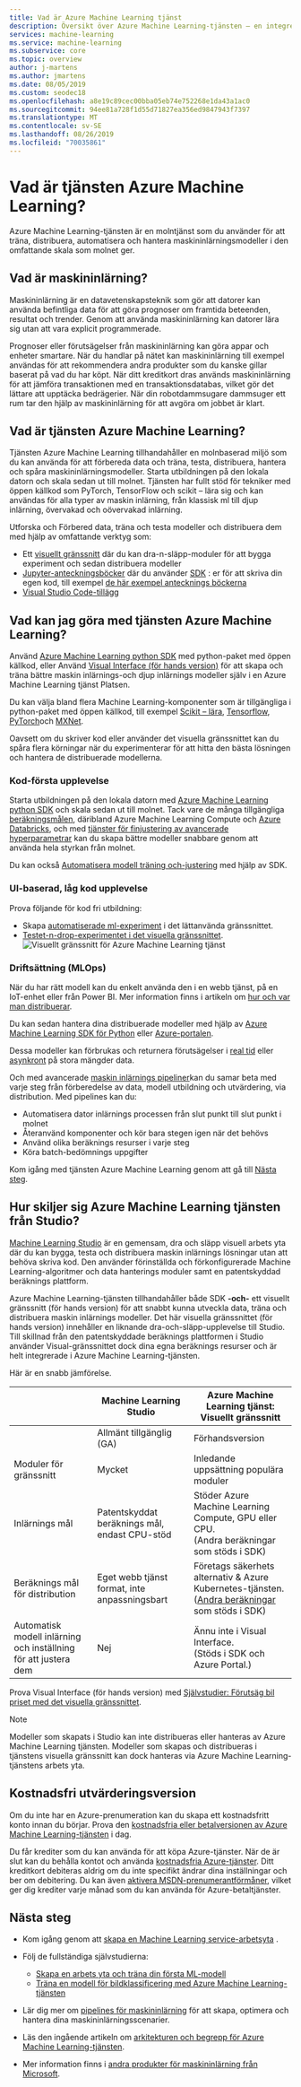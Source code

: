 ```yaml
---
title: Vad är Azure Machine Learning tjänst
description: Översikt över Azure Machine Learning-tjänsten – en integrerad lösning från slutpunkt till slutpunkt som gör att dataforskare kan utveckla, experimentera och distribuera avancerade analysprogram i molnskala.
services: machine-learning
ms.service: machine-learning
ms.subservice: core
ms.topic: overview
author: j-martens
ms.author: jmartens
ms.date: 08/05/2019
ms.custom: seodec18
ms.openlocfilehash: a8e19c89cec00bba05eb74e752268e1da43a1ac0
ms.sourcegitcommit: 94ee81a728f1d55d71827ea356ed9847943f7397
ms.translationtype: MT
ms.contentlocale: sv-SE
ms.lasthandoff: 08/26/2019
ms.locfileid: "70035861"
---
```

# <a name="what-is-azure-machine-learning-service"></a>Vad är tjänsten Azure Machine Learning?

Azure Machine Learning-tjänsten är en molntjänst som du använder för att träna, distribuera, automatisera och hantera maskininlärningsmodeller i den omfattande skala som molnet ger.

## <a name="what-is-machine-learning"></a>Vad är maskininlärning?

Maskininlärning är en datavetenskapsteknik som gör att datorer kan använda befintliga data för att göra prognoser om framtida beteenden, resultat och trender. Genom att använda maskininlärning kan datorer lära sig utan att vara explicit programmerade.

Prognoser eller förutsägelser från maskininlärning kan göra appar och enheter smartare. När du handlar på nätet kan maskininlärning till exempel användas för att rekommendera andra produkter som du kanske gillar baserat på vad du har köpt. När ditt kreditkort dras används maskininlärning för att jämföra transaktionen med en transaktionsdatabas, vilket gör det lättare att upptäcka bedrägerier. När din robotdammsugare dammsuger ett rum tar den hjälp av maskininlärning för att avgöra om jobbet är klart.

## <a name="what-is-azure-machine-learning-service"></a>Vad är tjänsten Azure Machine Learning?

Tjänsten Azure Machine Learning tillhandahåller en molnbaserad miljö som du kan använda för att förbereda data och träna, testa, distribuera, hantera och spåra maskininlärningsmodeller. Starta utbildningen på den lokala datorn och skala sedan ut till molnet. Tjänsten har fullt stöd för tekniker med öppen källkod som PyTorch, TensorFlow och scikit – lära sig och kan användas för alla typer av maskin inlärning, från klassisk ml till djup inlärning, övervakad och oövervakad inlärning.

Utforska och Förbered data, träna och testa modeller och distribuera dem med hjälp av omfattande verktyg som:
+ Ett [visuellt gränssnitt](ui-tutorial-automobile-price-train-score.md) där du kan dra-n-släpp-moduler för att bygga experiment och sedan distribuera modeller
+ [Jupyter-anteckningsböcker](https://jupyter.org) där du använder [SDK](https://docs.microsoft.com/azure/machine-learning/service/#reference) : er för att skriva din egen kod, till exempel [de här exempel antecknings böckerna](https://aka.ms/aml-notebooks)
+ [Visual Studio Code-tillägg](how-to-vscode-tools.md)

## <a name="what-can-i-do-with-azure-machine-learning-service"></a>Vad kan jag göra med tjänsten Azure Machine Learning?

Använd <a href="https://aka.ms/aml-sdk" target="_blank">Azure Machine Learning python SDK</a> med python-paket med öppen källkod, eller Använd [Visual Interface (för hands version)](ui-tutorial-automobile-price-train-score.md) för att skapa och träna bättre maskin inlärnings-och djup inlärnings modeller själv i en Azure Machine Learning tjänst Platsen.

Du kan välja bland flera Machine Learning-komponenter som är tillgängliga i python-paket med öppen källkod, till exempel <a href="https://scikit-learn.org/stable/" target="_blank">Scikit – lära</a>, <a href="https://www.tensorflow.org" target="_blank">Tensorflow</a>, <a href="https://pytorch.org" target="_blank">PyTorch</a>och <a href="https://mxnet.io" target="_blank">MXNet</a>.

Oavsett om du skriver kod eller använder det visuella gränssnittet kan du spåra flera körningar när du experimenterar för att hitta den bästa lösningen och hantera de distribuerade modellerna.

### <a name="code-first-experience"></a>Kod-första upplevelse

Starta utbildningen på den lokala datorn med <a href="https://aka.ms/aml-sdk" target="_blank">Azure Machine Learning python SDK</a> och skala sedan ut till molnet. Tack vare de många tillgängliga [beräkningsmålen](how-to-set-up-training-targets.md), däribland Azure Machine Learning Compute och [Azure Databricks](/azure/azure-databricks/what-is-azure-databricks), och med [tjänster för finjustering av avancerade hyperparametrar](how-to-tune-hyperparameters.md) kan du skapa bättre modeller snabbare genom att använda hela styrkan från molnet.

Du kan också [Automatisera modell träning och-justering](tutorial-auto-train-models.md) med hjälp av SDK.

### <a name="ui-based-low-code-experience"></a>UI-baserad, låg kod upplevelse

Prova följande för kod fri utbildning:

+ Skapa [automatiserade ml-experiment](tutorial-first-experiment-automated-ml.md) i det lättanvända gränssnittet.
+ [Testet-n-drop-experimentet i det visuella gränssnittet](ui-tutorial-automobile-price-train-score.md).
  ![Visuellt gränssnitt för Azure Machine Learning tjänst](media/overview-what-is-azure-ml/visual-interface.png)



### <a name="operationalization-mlops"></a>Driftsättning (MLOps)

När du har rätt modell kan du enkelt använda den i en webb tjänst, på en IoT-enhet eller från Power BI. Mer information finns i artikeln om [hur och var man distribuerar](how-to-deploy-and-where.md).

Du kan sedan hantera dina distribuerade modeller med hjälp av [Azure Machine Learning SDK för Python](https://aka.ms/aml-sdk) eller [Azure-portalen](https://portal.azure.com/).

Dessa modeller kan förbrukas och returnera förutsägelser i [real tid](how-to-consume-web-service.md) eller [asynkront](how-to-run-batch-predictions.md) på stora mängder data.

Och med avancerade [maskin inlärnings pipeliner](concept-ml-pipelines.md)kan du samar beta med varje steg från förberedelse av data, modell utbildning och utvärdering, via distribution. Med pipelines kan du:

* Automatisera dator inlärnings processen från slut punkt till slut punkt i molnet
* Återanvänd komponenter och kör bara stegen igen när det behövs
* Använd olika beräknings resurser i varje steg
* Köra batch-bedömnings uppgifter

Kom igång med tjänsten Azure Machine Learning genom att gå till [Nästa steg](#next-steps).

## <a name="how-does-azure-machine-learning-service-differ-from-studio"></a>Hur skiljer sig Azure Machine Learning tjänsten från Studio?

[Machine Learning Studio](../studio/what-is-ml-studio.md) är en gemensam, dra och släpp visuell arbets yta där du kan bygga, testa och distribuera maskin inlärnings lösningar utan att behöva skriva kod. Den använder förinställda och förkonfigurerade Machine Learning-algoritmer och data hanterings moduler samt en patentskyddad beräknings plattform.

Azure Machine Learning-tjänsten tillhandahåller både SDK **-och-** ett visuellt gränssnitt (för hands version) för att snabbt kunna utveckla data, träna och distribuera maskin inlärnings modeller. Det här visuella gränssnittet (för hands version) innehåller en liknande dra-och-släpp-upplevelse till Studio. Till skillnad från den patentskyddade beräknings plattformen i Studio använder Visual-gränssnittet dock dina egna beräknings resurser och är helt integrerade i Azure Machine Learning-tjänsten.

Här är en snabb jämförelse.

|| Machine Learning Studio | Azure Machine Learning tjänst:<br/>Visuellt gränssnitt|
|---| --- | --- |
|| Allmänt tillgänglig (GA) | Förhandsversion|
|Moduler för gränssnitt| Mycket | Inledande uppsättning populära moduler|
|Inlärnings mål| Patentskyddat beräknings mål, endast CPU-stöd| Stöder Azure Machine Learning Compute, GPU eller CPU.<br/>(Andra beräkningar som stöds i SDK)|
|Beräknings mål för distribution| Eget webb tjänst format, inte anpassningsbart | Företags säkerhets alternativ & Azure Kubernetes-tjänsten. <br/>([Andra beräkningar](how-to-deploy-and-where.md) som stöds i SDK) |
|Automatisk modell inlärning och inställning för att justera dem | Nej | Ännu inte i Visual Interface. <br/> (Stöds i SDK och Azure Portal.) |

Prova Visual Interface (för hands version) med [Självstudier: Förutsäg bil priset med det visuella gränssnittet](ui-tutorial-automobile-price-train-score.md).

> [!NOTE]
> Modeller som skapats i Studio kan inte distribueras eller hanteras av Azure Machine Learning tjänsten. Modeller som skapas och distribueras i tjänstens visuella gränssnitt kan dock hanteras via Azure Machine Learning-tjänstens arbets yta.

## <a name="free-trial"></a>Kostnadsfri utvärderingsversion

Om du inte har en Azure-prenumeration kan du skapa ett kostnadsfritt konto innan du börjar. Prova den [kostnadsfria eller betalversionen av Azure Machine Learning-tjänsten](https://aka.ms/AMLFree) i dag.

Du får krediter som du kan använda för att köpa Azure-tjänster. När de är slut kan du behålla kontot och använda [kostnadsfria Azure-tjänster](https://azure.microsoft.com/free/). Ditt kreditkort debiteras aldrig om du inte specifikt ändrar dina inställningar och ber om debitering. Du kan även [aktivera MSDN-prenumerantförmåner](https://azure.microsoft.com/pricing/member-offers/msdn-benefits-details/?WT.mc_id=A261C142F), vilket ger dig krediter varje månad som du kan använda för Azure-betaltjänster.

## <a name="next-steps"></a>Nästa steg

- Kom igång genom att [skapa en Machine Learning service-arbetsyta](how-to-manage-workspace.md) .

- Följ de fullständiga självstudierna:
  + [Skapa en arbets yta och träna din första ML-modell](tutorial-1st-experiment-sdk-setup.md)
  + [Träna en modell för bildklassificering med Azure Machine Learning-tjänsten](tutorial-train-models-with-aml.md)


- Lär dig mer om [pipelines för maskininlärning](/azure/machine-learning/service/concept-ml-pipelines) för att skapa, optimera och hantera dina maskininlärningsscenarier.

- Läs den ingående artikeln om [arkitekturen och begrepp för Azure Machine Learning-tjänsten](concept-azure-machine-learning-architecture.md).

- Mer information finns i [andra produkter för maskininlärning från Microsoft](/azure/architecture/data-guide/technology-choices/data-science-and-machine-learning).

